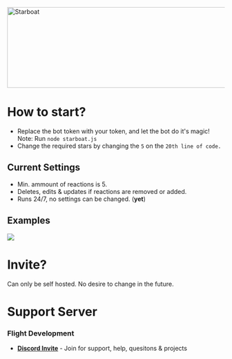 <img src="https://images.cooltext.com/5222234.png" width="925" height="187" alt="Starboat" />
  
# How to start?

- Replace the bot token with your token, and let the bot do it's magic! Note: Run `node starboat.js`
- Change the required stars by changing the `5` on the `20th line of code.`

## Current Settings
- Min. ammount of reactions is 5.
- Deletes, edits & updates if reactions are removed or added.
- Runs 24/7, no settings can be changed. (**yet**)

## Examples

[![](http://i.imgur.com/cneFUDf.png)](http://i.imgur.com/cneFUDf.png)

# Invite?
Can only be self hosted. No desire to change in the future.

# Support Server
### Flight Development
- [ **Discord Invite**](https://discord.gg/8kSexNf " **Discord Invite**") - Join for support, help, quesitons & projects
